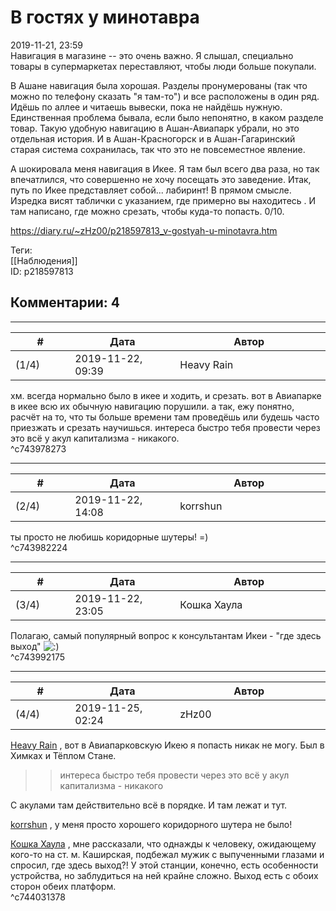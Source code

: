 В гостях у минотавра
====================

  
2019-11-21, 23:59  
 Навигация в магазине -- это очень важно. Я слышал, специально товары в супермаркетах переставляют, чтобы люди больше покупали.   
   
 В Ашане навигация была хорошая. Разделы пронумерованы (так что можно по телефону сказать "я там-то") и все расположены в один ряд. Идёшь по аллее и читаешь вывески, пока не найдёшь нужную. Единственная проблема бывала, если было непонятно, в каком разделе товар. Такую удобную навигацию в Ашан-Авиапарк убрали, но это отдельная история. И в Ашан-Красногорск и в Ашан-Гагаринский старая система сохранилась, так что это не повсеместное явление.   
   
 А шокировала меня навигация в Икее. Я там был всего два раза, но так впечатлился, что совершенно не хочу посещать это заведение. Итак, путь по Икее представляет собой... лабиринт! В прямом смысле. Изредка висят таблички с указанием, где примерно вы находитесь . И там написано, где можно срезать, чтобы куда-то попасть. 0/10.   
  
<https://diary.ru/~zHz00/p218597813_v-gostyah-u-minotavra.htm>  
  
Теги:  
[[Наблюдения]]  
ID: p218597813  


Комментарии: 4
--------------

  


---



|         #         |              Дата              |                     Автор                     |           ID           |
| --- | --- | --- | --- |
| (1/4) | 2019-11-22, 09:39 | Heavy Rain | c743978273 |

  
 хм. всегда нормально было в икее и ходить, и срезать. вот в Авиапарке в икее всю их обычную навигацию порушили. а так, ежу понятно, расчёт на то, что ты больше времени там проведёшь или будешь часто приезжать и срезать научишься. интереса быстро тебя провести через это всё у акул капитализма - никакого.   
 ^c743978273

---



|         #         |              Дата              |                     Автор                     |           ID           |
| --- | --- | --- | --- |
| (2/4) | 2019-11-22, 14:08 | korrshun | c743982224 |

  
 ты просто не любишь коридорные шутеры! =)   
 ^c743982224

---



|         #         |              Дата              |                     Автор                     |           ID           |
| --- | --- | --- | --- |
| (3/4) | 2019-11-22, 23:05 | Кошка Хаула | c743992175 |

  
 Полагаю, самый популярный вопрос к консультантам Икеи - "где здесь выход" ![:)](http://static.diary.ru/picture/3.gif)   
 ^c743992175

---



|         #         |              Дата              |                     Автор                     |           ID           |
| --- | --- | --- | --- |
| (4/4) | 2019-11-25, 02:24 | zHz00 | c744031378 |

  
  [Heavy Rain](http://kogacz.diary.ru "dear j ournal")  , вот в Авиапарковскую Икею я попасть никак не могу. Был в Химках и Тёплом Стане.   
   
 >>интереса быстро тебя провести через это всё у акул капитализма - никакого   
   
 С акулами там действительно всё в порядке. И там лежат и тут.   
   
  [korrshun](http://Igel-kun.diary.ru "kimi wo shiranai monogatari")  , у меня просто хорошего коридорного шутера не было!   
   
  [Кошка Хаула](http://rianna88.diary.ru "Старое логово дракона")  , мне рассказали, что однажды к человеку, ожидающему кого-то на ст. м. Каширская, подбежал мужик с выпученными глазами и спросил, где здесь выход?! У этой станции, конечно, есть особенности устройства, но заблудиться на ней крайне сложно. Выход есть с обоих сторон обеих платформ.   
 ^c744031378